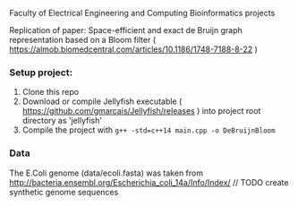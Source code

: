 Faculty of Electrical Engineering and Computing
Bioinformatics projects

Replication of paper:
Space-efficient and exact de Bruijn graph representation based on a Bloom filter ( https://almob.biomedcentral.com/articles/10.1186/1748-7188-8-22 )

### Setup project:
1. Clone this repo
2. Download or compile Jellyfish executable ( https://github.com/gmarcais/Jellyfish/releases ) into project root directory as 'jellyfish'
3. Compile the project with `g++ -std=c++14 main.cpp -o DeBruijnBloom`

### Data
The E.Coli genome (data/ecoli.fasta) was taken from http://bacteria.ensembl.org/Escherichia_coli_14a/Info/Index/
// TODO create synthetic genome sequences
